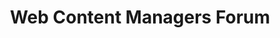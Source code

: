 ---
# This topic lives at
# https://digital.gov/topics/web-content-managers-forum

slug: "web-content-managers-forum"

# Topic Title
title: "Web Content Managers Forum"

# description — keep it short and clear
summary: ""


# Weight
weight: 1

# For more information on managing topics,
# see https://github.com/GSA/digitalgov.gov/wiki
---